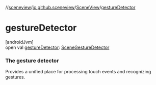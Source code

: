 //[sceneview](../../../index.md)/[io.github.sceneview](../index.md)/[SceneView](index.md)/[gestureDetector](gesture-detector.md)

# gestureDetector

[androidJvm]\
open val [gestureDetector](gesture-detector.md): [SceneGestureDetector](../../io.github.sceneview.interaction/-scene-gesture-detector/index.md)

###  The gesture detector

Provides a unified place for processing touch events and recognizing gestures.
